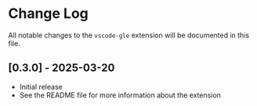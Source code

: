 # Change Log

All notable changes to the `vscode-gle` extension will be documented in this file.

## [0.3.0] - 2025-03-20

- Initial release
- See the README file for more information about the extension